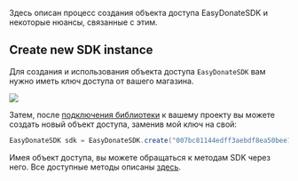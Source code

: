 Здесь описан процесс создания объекта доступа EasyDonateSDK и некоторые нюансы, связанные с этим.

## Create new SDK instance
Для создания и использования объекта доступа `EasyDonateSDK` вам нужно иметь ключ доступа от вашего магазина.

![](https://raw.githubusercontent.com/SoKnight/EasyDonateSDK/master/wiki/images/where-is-shop-key.png)

Затем, после [подключения библиотеки](https://github.com/SoKnight/EasyDonateSDK/wiki/Import-SDK-into-your-project) к вашему проекту вы можете создать новый объект доступа, заменив мой ключ на свой:
```java
EasyDonateSDK sdk = EasyDonateSDK.create("007bc81144edff3aebdf8ea50bee1c34");
```

Имея объект доступа, вы можете обращаться к методам SDK через него.
Все доступные методы описаны [здесь](https://github.com/SoKnight/EasyDonateSDK/wiki/Available-methods).